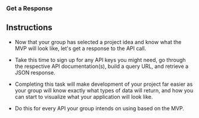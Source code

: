 ### Get a Response

## Instructions

*   Now that your group has selected a project idea and know what the MVP will look like, let's get a response to the API call.

*   Take this time to sign up for any API keys you might need, go through the respective API documentation(s), build a query URL, and retrieve a JSON response. 

*   Completing this task will make development of your project far easier as your group will know exactly what types of data will return, and how you can start to visualize what your application will look like.

*   Do this for every API your group intends on using based on the MVP.